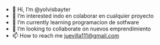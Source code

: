 - 👋 Hi, I’m @yolvisbayter
- 👀 I’m interested indo en colaborar  en cualquier proyecto
- 🌱 I’m currently learning  programacion de sotfware
- 💞️ I’m looking to collaborate on  nuevos emprendimiento
- 📫 How to reach me juevilla111@gmail.com
<!---
yolvisbayter/yolvisbayter is a ✨ special ✨ repository because its `README.md` (this file) appears on your GitHub profile.
You can click the Preview link to take a look at your changes.
--->
